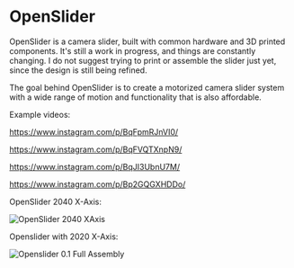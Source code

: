 # OpenSlider
OpenSlider is a camera slider, built with common hardware and 3D printed components. It's still a work in progress, and things are constantly changing. I do not suggest trying to print or assemble the slider just yet, since the design is still being refined.

The goal behind OpenSlider is to create a motorized camera slider system with a wide range of motion and functionality that is also affordable.


Example videos:

https://www.instagram.com/p/BqFpmRJnVI0/

https://www.instagram.com/p/BqFVQTXnpN9/

https://www.instagram.com/p/BqJI3UbnU7M/

https://www.instagram.com/p/Bp2GQGXHDDo/


OpenSlider 2040 X-Axis:

![OpenSlider 2040 XAxis](https://i.imgur.com/YWe7ojH.png)



Openslider with 2020 X-Axis:

![Openslider 0.1 Full Assembly](https://i.imgur.com/E903fqt.png)
